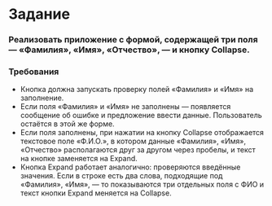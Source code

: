 # Задание

### Реализовать приложение с формой, содержащей три поля — «Фамилия», «Имя», «Отчество», — и кнопку Collapse.

### Требования
* Кнопка должна запускать проверку полей «Фамилия» и «Имя» на заполнение.
* Если поля «Фамилия» и «Имя» не заполнены — появляется сообщение об ошибке и предложение ввести данные. Пользователь остаётся в этой же форме.
* Если поля заполнены, при нажатии на кнопку Collapse отображается текстовое поле «Ф.И.О.», в котором данные «Фамилия», «Имя», «Отчество» располагаются друг за другом через пробелы, и текст на кнопке заменяется на Expand.
* Кнопка Expand работает аналогично: проверяются введённые значения. Если в строке есть два слова, подходящие под «Фамилия», «Имя», — то показываются три отдельных поля с ФИО и текст кнопки Expand меняется на Collapse.
